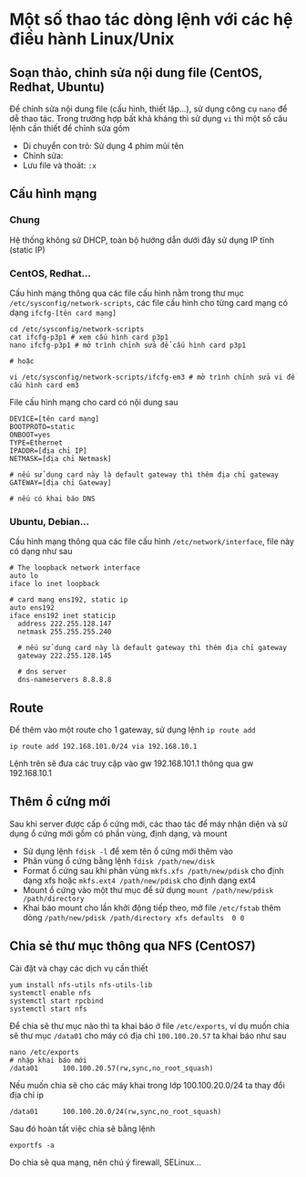 # Một số thao tác dòng lệnh với các hệ điều hành Linux/Unix

## Soạn thảo, chỉnh sửa nội dung file (CentOS, Redhat, Ubuntu)

Để chỉnh sửa nội dung file (cấu hình, thiết lập...), sử dụng công cụ ``nano`` để dễ thao tác.
Trong trường hợp bất khả kháng thì sử dụng ``vi`` thì một số câu lệnh cần thiết để chỉnh sửa gồm

 - Di chuyển con trỏ: Sử dụng 4 phím mũi tên
 - Chỉnh sửa:
 - Lưu file và thoát: ``:x``
 
## Cấu hình mạng

### Chung

Hệ thống không sử DHCP, toàn bộ hướng dẫn dưới đây sử dụng IP tĩnh (static IP)

### CentOS, Redhat...
 
Cấu hình mạng thông qua các file cấu hình nằm trong thư mục ``/etc/sysconfig/network-scripts``,
các file cấu hình cho từng card mạng có dạng ``ifcfg-[tên card mạng]``

    cd /etc/sysconfig/network-scripts
    cat ifcfg-p3p1 # xem cấu hình card p3p1
    nano ifcfg-p3p1 # mở trình chỉnh sửa để cấu hình card p3p1
    
    # hoặc
    
    vi /etc/sysconfig/network-scripts/ifcfg-em3 # mở trình chỉnh sửa vi để cấu hình card em3

File cấu hình mạng cho card có nội dung sau

    DEVICE=[tên card mạng]
    BOOTPROTO=static
    ONBOOT=yes
    TYPE=Ethernet
    IPADDR=[địa chỉ IP]
    NETMASK=[địa chỉ Netmask]
    
    # nếu sử dụng card này là default gateway thì thêm địa chỉ gateway
    GATEWAY=[địa chỉ Gateway]
    
    # nếu có khai báo DNS

### Ubuntu, Debian...

Cấu hình mạng thông qua các file cấu hình  ``/etc/network/interface``, file này có dạng như sau

    # The loopback network interface
    auto lo
    iface lo inet loopback

    # card mạng ens192, static ip
    auto ens192
    iface ens192 inet staticip
      address 222.255.128.147
      netmask 255.255.255.240
      
      # nếu sử dụng card này là default gateway thì thêm địa chỉ gateway
      gateway 222.255.128.145
      
      # dns server
      dns-nameservers 8.8.8.8

## Route

Để thêm vào một route cho 1 gateway, sử dụng lệnh ``ip route add``

    ip route add 192.168.101.0/24 via 192.168.10.1
    
Lệnh trên sẽ đưa các truy cập vào gw 192.168.101.1 thông qua gw 192.168.10.1

## Thêm ổ cứng mới

Sau khi server được cấp ổ cứng mới, các thao tác để máy nhận diện và sử dụng ổ cứng mới gồm có phần vùng, định dạng, và mount

 - Sử dụng lệnh ``fdisk -l`` để xem tên ổ cứng mới thêm vào
 - Phân vùng ổ cứng bằng lệnh ``fdisk /path/new/disk``
 - Format ổ cứng sau khi phân vùng ``mkfs.xfs /path/new/pdisk`` cho định dạng xfs hoặc ``mkfs.ext4 /path/new/pdisk`` cho định dạng ext4
 - Mount ổ cứng vào một thư mục để sử dụng ``mount /path/new/pdisk /path/directory``
 - Khai báo mount cho lần khởi động tiếp theo, mở file ``/etc/fstab`` thêm dòng ``/path/new/pdisk /path/directory xfs defaults  0 0``
   
## Chia sẻ thư mục thông qua NFS (CentOS7)

Cài đặt và chạy các dịch vụ cần thiết

    yum install nfs-utils nfs-utils-lib
    systemctl enable nfs 
    systemctl start rpcbind
    systemctl start nfs
    
Để chia sẽ thư mục nào thì ta khai báo ở file ``/etc/exports``, ví dụ muốn chia sẽ thư mục ``/data01`` cho máy có địa chỉ ``100.100.20.57`` ta khai báo như sau

    nano /etc/exports
    # nhập khai báo mới
    /data01      100.100.20.57(rw,sync,no_root_squash)

Nếu muốn chia sẽ cho các máy khai trong lớp 100.100.20.0/24 ta thay đổi địa chỉ ip

    /data01      100.100.20.0/24(rw,sync,no_root_squash)

Sau đó hoàn tất việc chia sẽ bằng lệnh

    exportfs -a
    
Do chia sẽ qua mạng, nên chú ý firewall, SELinux... 
